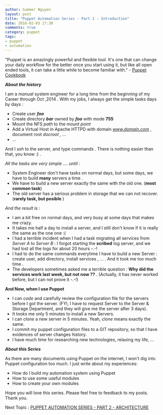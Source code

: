 ```yaml
---
author: Summer Nguyen
layout: post
title: "Puppet Automation Series - Part 1 - Introduction"
date: 2016-02-03 17:30
comments: true
category: puppet
tags:
- puppet
- automation
---
```



"Puppet is an amazingly powerful and flexible tool. It's one that can change your daily workflow for the better once you start using it, but like all open ended tools, it can take a little while to become familiar with." - <a href="http://www.puppetcookbook.com/" >Puppet Cookbook</a>


***About the history***

I am a *manual* system engineer for a long time from the beginning of my Career through Oct ,2014 . With my jobs, I always get the simple tasks days by days : 

+ Create user ***foo***
+ Create directory ***bar*** owned by ***foo*** with mode **755**
+ Mount the NFS *path* to the *mount point*
+ Add a Virtual Host in Apache HTTPD with domain *www.domain.com* , document root *docroot* , ... 
+ ...

And I *ssh* to the server, and type commands . There is nothing easier than that, you know :) . 

*All the tasks are very simple .... until :*

+ System Engineer don't have tasks on normal days, but some days, we have to build **many** servers a time .
+ We have to build a new server exactly the same with the old one. (**most common task**)
+ The old server has a serious problem in storage that we can not recover. (**rarely task, but posible** )


*And the result is :*

+ I am a bit free on normal days, and very busy at some days that makes me crazy. 
+ It takes me half a day to install a server, and I still don't know if it is really the same as the one one :(
+ I had a terrible incident when I had a task migrating all services from *Server A* to *Server B* : I forgot starting the **scribed** log server, and we had lost all the logs for about 20 hours -.-!
+ I had to do the same commands everytime I have to build a new Server : create user, add directory, install services , ... . And it took me too much time . 
+ The developers sometimes asked me a terrible question : **Why did the services work last week, but not now ??** . (Actually, it has never worked before, but I can not prove it -.-!)


**And Now, when I use Puppet**

+ I can *code* and carefully review the configuration file for the servers before I got the server. (FYI, I have to request Server to the Server & Storage Department, and they will give me the server after 3 days).
+ It tooks me only 5 minutes to install a new Servers. 
+ I can *clone* a new server in 5 minutes. Yeah, *clone* means exactly the same.
+ I commit my puppet configuration files to a GIT repository, so that I have evidences of server changes history. 
+ I have much time for researching new technologies, relaxing my life, ... 



***About this Series***

As there are many documents using Puppet on the internet, I won't dig into Puppet configuration too much. I just write about my experiences: 

+ How do I build my automation system using Puppet
+ How to use some useful modules
+ How to create your own modules 


Hope you will love this series. Please feel free to feedback to my posts.  Thank you.

Next Topic : <a href="http://summernguyen.net/puppet/2016/02/04/puppet-automation-series-part-2-architecture/">PUPPET AUTOMATION SERIES - PART 2 - ARCHITECTURE</a>